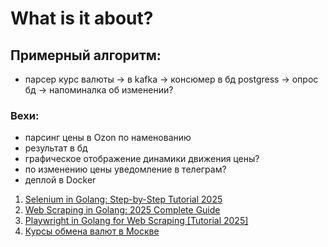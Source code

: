 # What is it about? 
## Примерный алгоритм:   
- парсер курс валюты -> в kafka -> консюмер в бд postgress -> опрос бд -> напоминалка об изменении?
### Вехи:
- парсинг цены в Ozon по наменованию
- результат в бд
- графическое отображение динамики движения цены?
- по изменению цены уведомление в телеграм?
- деплой в Docker

1. [Selenium in Golang: Step-by-Step Tutorial 2025](https://www.zenrows.com/blog/selenium-golang#why-use-selenium-in-go) 
2. [Web Scraping in Golang: 2025 Complete Guide](https://www.zenrows.com/blog/web-scraping-golang#build-first-golang-scraper)
3. [Playwright in Golang for Web Scraping [Tutorial 2025]](https://www.zenrows.com/blog/playwright-golang)
4. [Курсы обмена валют в Москве](https://www.banki.ru/products/currency/?source=main_exchange_rates_converter)
